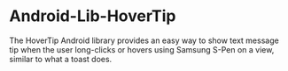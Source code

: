 Android-Lib-HoverTip
====================

The HoverTip Android library provides an easy way to show text message tip when the user long-clicks or hovers using Samsung S-Pen on a view, similar to what a toast does.

